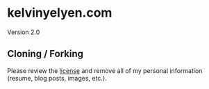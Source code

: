 # kelvinyelyen.com
Version 2.0

## Cloning / Forking

Please review the [license](https://github.com/kelvinyelyen/kelvinyelyen/blob/main/LICENSE.txt) and remove all of my personal information (resume, blog posts, images, etc.).
